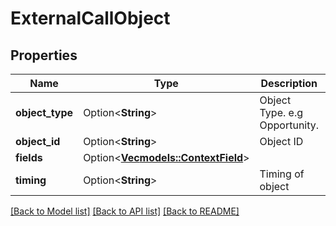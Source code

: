 # ExternalCallObject

## Properties

Name | Type | Description | Notes
------------ | ------------- | ------------- | -------------
**object_type** | Option<**String**> | Object Type. e.g Opportunity. | [optional]
**object_id** | Option<**String**> | Object ID | [optional]
**fields** | Option<[**Vec<models::ContextField>**](ContextField.md)> |  | [optional]
**timing** | Option<**String**> | Timing of object | [optional]

[[Back to Model list]](../README.md#documentation-for-models) [[Back to API list]](../README.md#documentation-for-api-endpoints) [[Back to README]](../README.md)


